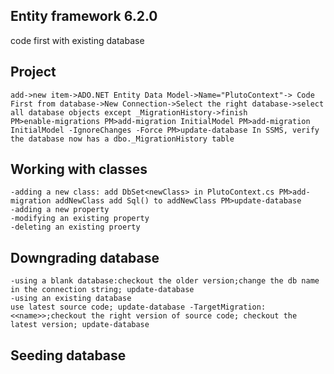 ## Entity framework 6.2.0

code first with existing database

## Project
	add->new item->ADO.NET Entity Data Model->Name="PlutoContext"-> Code First from database->New Connection->Select the right database->select all database objects except _MigrationHistory->finish
	PM>enable-migrations PM>add-migration InitialModel PM>add-migration InitialModel -IgnoreChanges -Force PM>update-database In SSMS, verify the database now has a dbo._MigrationHistory table
## Working with classes
	-adding a new class: add DbSet<newClass> in PlutoContext.cs PM>add-migration addNewClass add Sql() to addNewClass PM>update-database
	-adding a new property
	-modifying an existing property
	-deleting an existing proerty
## Downgrading database
	-using a blank database:checkout the older version;change the db name in the connection string; update-database
	-using an existing database
	use latest source code; update-database -TargetMigration:<<name>>;checkout the right version of source code; checkout the latest version; update-database
## Seeding database
	





